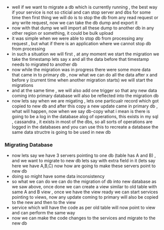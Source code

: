 - well if we want to migrate a db which is currently running , the best way if your service is not so cticial and can stop server and dbs for some time then first thing we will do is to stop the db from any read request or any write request, now we can take the db dump and export it
- now with that dump we will import all these dump to another db in any other region or something, it could be bulk upload
- it was simple when we were able to stop db from processing any request , but what if there is an application where we cannot stop db from processing
- in such a situation we will first , at any moment we start the migration we take the timestamp lets say x and all the data before that timestamp needs to migrated to another db
- now while the migration was in progress there were some more data that came in to primary db , now what we can do all the data after x and before y (current time when another migration starts) we will start the migrations
- and at the same time , we will also add one trigger so that any new data coming into primary database will also be reflected into the migration db
- now lets say when we are migating , lets one particualr record which got copied to new db and after this copy a new update came in primary db , what will happen, now when we say db-copy what i mean is there is going to be a log in the database alog of operations, this exists in  my sql , cassandra , it exists in most of the dbs, so all sorts of operations are logged in the databases and you can use this to recreate a database the same data structre is going to be used in new db


### Migrating Database
- now lets say we have 3 servers pointing to one db (table has A and B) , and we want to migrate to new db lets say with extra field in it (lets say here we have A,B,C) now how are going to make these servers point to new db
- doing so might have some data inconsistency
- so what we can do we can do the migration of db into new database as we saw above, once done we can create a view similar to old table with same A and B view , once we have the view ready we can start services pointing to views, now any update coming to primary will also be copied to the new and then to the view
- service which will have the code as per old table will now point to view and can perform the same way
- now we can make the code changes to the services and migrate to the new db 
